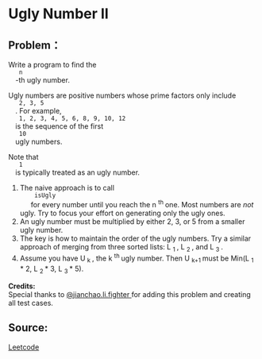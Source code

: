 # Ugly Number II

## Problem：

<div class="question-content">
 <p>
 </p>
 <p>
  Write a program to find the
  <code>
   n
  </code>
  -th ugly number.
 </p>
 <p>
  Ugly numbers are positive numbers whose prime factors only include
  <code>
   2, 3, 5
  </code>
  . For example,
  <code>
   1, 2, 3, 4, 5, 6, 8, 9, 10, 12
  </code>
  is the sequence of the first
  <code>
   10
  </code>
  ugly numbers.
 </p>
 <p>
  Note that
  <code>
   1
  </code>
  is typically treated as an ugly number.
 </p>
 <ol id="hints">
  <li class="hint">
   The naive approach is to call
   <code>
    isUgly
   </code>
   for every number until you reach the n
   <sup>
    th
   </sup>
   one. Most numbers are
   <i>
    not
   </i>
   ugly. Try to focus your effort on generating only the ugly ones.
  </li>
  <li class="hint">
   An ugly number must be multiplied by either 2, 3, or 5 from a smaller ugly number.
  </li>
  <li class="hint">
   The key is how to maintain the order of the ugly numbers. Try a similar approach of merging from three sorted lists: L
   <sub>
    1
   </sub>
   , L
   <sub>
    2
   </sub>
   , and L
   <sub>
    3
   </sub>
   .
  </li>
  <li class="hint">
   Assume you have U
   <sub>
    k
   </sub>
   , the k
   <sup>
    th
   </sup>
   ugly number. Then U
   <sub>
    k+1
   </sub>
   must be Min(L
   <sub>
    1
   </sub>
   * 2, L
   <sub>
    2
   </sub>
   * 3, L
   <sub>
    3
   </sub>
   * 5).
  </li>
 </ol>
 <p>
  <b>
   Credits:
  </b>
  <br/>
  Special thanks to
  <a href="https://leetcode.com/discuss/user/jianchao.li.fighter">
   @jianchao.li.fighter
  </a>
  for adding this problem and creating all test cases.
 </p>
</div>


## Source:
[Leetcode](https://leetcode.com/problems/ugly-number-ii/)
